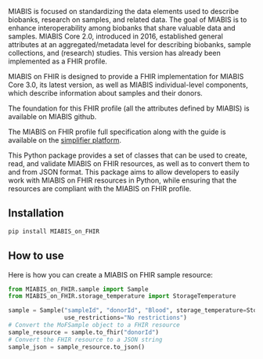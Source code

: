 MIABIS is focused on standardizing the data elements used to describe biobanks, research on samples, and related data.
The goal of MIABIS is to enhance interoperability among biobanks that share valuable data and samples. MIABIS Core 2.0,
introduced in 2016, established general attributes at an aggregated/metadata level for describing biobanks, sample
collections, and (research) studies. This version has already been implemented as a FHIR profile.

MIABIS on FHIR is designed to provide a FHIR implementation for MIABIS Core 3.0, its latest version, as well as MIABIS
individual-level components, which describe information about samples and their donors.

The foundation for this FHIR profile (all the attributes defined by MIABIS) is available on MIABIS github.

The MIABIS on FHIR profile full specification along with the guide is available on the [simplifier platform](https://simplifier.net/miabis). 

This Python package provides a set of classes that can be used to create, read, and validate MIABIS on FHIR resources, as well as to convert them to and from JSON format.
This package aims to allow developers to easily work with MIABIS on FHIR resources in Python, while ensuring that the resources are compliant with the MIABIS on FHIR profile.

## Installation
```bash 
pip install MIABIS_on_FHIR
```
## How to use
Here is how you can create a MIABIS on FHIR sample resource:

```python
from MIABIS_on_FHIR.sample import Sample
from MIABIS_on_FHIR.storage_temperature import StorageTemperature

sample = Sample("sampleId", "donorId", "Blood", storage_temperature=StorageTemperature.TEMPERATURE_GN,
                use_restrictions="No restrictions")
# Convert the MoFSample object to a FHIR resource
sample_resource = sample.to_fhir("donorId")
# Convert the FHIR resource to a JSON string
sample_json = sample_resource.to_json()
```